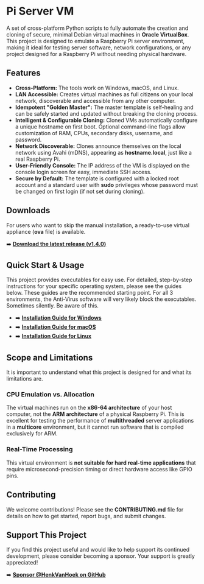 # Pi Server VM

A set of cross-platform Python scripts to fully automate the creation and cloning of secure, minimal Debian virtual machines in **Oracle VirtualBox**. This project is designed to emulate a Raspberry Pi server environment, making it ideal for testing server software, network configurations, or any project designed for a Raspberry Pi without needing physical hardware.

## Features

- **Cross-Platform:** The tools work on Windows, macOS, and Linux.
- **LAN Accessible:** Creates virtual machines as full citizens on your local network, discoverable and accessible from any other computer.
- **Idempotent "Golden Master":** The master template is self-healing and can be safely started and updated without breaking the cloning process.
- **Intelligent & Configurable Cloning:** Cloned VMs automatically configure a unique hostname on first boot. Optional command-line flags allow customization of RAM, CPUs, secondary disks, username, and password.
- **Network Discoverable:** Clones announce themselves on the local network using Avahi (mDNS), appearing as **hostname.local**, just like a real Raspberry Pi.
- **User-Friendly Console:** The IP address of the VM is displayed on the console login screen for easy, immediate SSH access.
- **Secure by Default:** The template is configured with a locked root account and a standard user with **sudo** privileges whose password must be changed on first login (if not set during cloning).

## Downloads

For users who want to skip the manual installation, a ready-to-use virtual appliance (**ova** file) is available.

➡️ **[Download the latest release (v1.4.0)](https://github.com/HenkVanHoek/pi-server-vm/releases/latest)**
## Quick Start & Usage

This project provides executables for easy use. For detailed, step-by-step instructions for your specific operating system, please see the guides below. These guides are the recommended starting point.
For all 3 environments, the Anti-Virus software will very likely block the executables. Sometimes silently. Be aware of this.

-   ➡️ **[Installation Guide for Windows](INSTALL_WINDOWS.md)**
-   ➡️ **[Installation Guide for macOS](INSTALL_MACOS.md)**
-   ➡️ **[Installation Guide for Linux](INSTALL_LINUX.md)**

## Scope and Limitations

It is important to understand what this project is designed for and what its limitations are.

### CPU Emulation vs. Allocation
The virtual machines run on the **x86-64 architecture** of your host computer, not the **ARM architecture** of a physical Raspberry Pi. This is excellent for testing the performance of **multithreaded** server applications in a **multicore** environment, but it cannot run software that is compiled exclusively for ARM.

### Real-Time Processing
This virtual environment is **not suitable for hard real-time applications** that require microsecond-precision timing or direct hardware access like GPIO pins.

## Contributing
We welcome contributions! Please see the **CONTRIBUTING.md** file for details on how to get started, report bugs, and submit changes.

## Support This Project
If you find this project useful and would like to help support its continued development, please consider becoming a sponsor. Your support is greatly appreciated!

➡️ **[Sponsor @HenkVanHoek on GitHub](https://github.com/sponsors/HenkVanHoek)**

